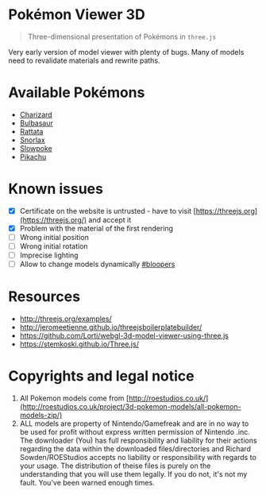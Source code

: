 # Pokémon Viewer 3D

> Three-dimensional presentation of Pokémons in `three.js`

Very early version of model viewer with plenty of bugs.
Many of models need to revalidate materials and rewrite paths.

# Available Pokémons

- [Charizard](https://rendfall.github.io/pokemon-viewer-3d/#Charizard)
- [Bulbasaur](https://rendfall.github.io/pokemon-viewer-3d/#Bulbasaur)
- [Rattata](https://rendfall.github.io/pokemon-viewer-3d/#Rattata)
- [Snorlax](https://rendfall.github.io/pokemon-viewer-3d/#Snorlax)
- [Slowpoke](https://rendfall.github.io/pokemon-viewer-3d/#Slowpoke)
- [Pikachu](https://rendfall.github.io/pokemon-viewer-3d/#Pikachu)

# Known issues

- [x] Certificate on the website is untrusted - have to visit [https://threejs.org](https://threejs.org/) and accept it
- [x] Problem with the material of the first rendering
- [ ] Wrong initial position
- [ ] Wrong initial rotation
- [ ] Imprecise lighting
- [ ] Allow to change models dynamically [#bloopers](http://rendfall.pl/bloopers/riders-on-the-storm.webm)

# Resources

- http://threejs.org/examples/
- http://jeromeetienne.github.io/threejsboilerplatebuilder/
- https://github.com/Lorti/webgl-3d-model-viewer-using-three.js
- https://stemkoski.github.io/Three.js/



# Copyrights and legal notice

1. All Pokemon models come from [http://roestudios.co.uk/](http://roestudios.co.uk/project/3d-pokemon-models/all-pokemon-models-zip/)
2. ALL models are property of Nintendo/Gamefreak and are in no way to be used for profit without express written permission of Nintendo .inc. The downloader (You) has full responsibility and liability for their actions regarding the data within the downloaded files/directories and Richard Sowden/ROEStudios accepts no liability or responsibility with regards to your usage.
The distribution of theise files is purely on the understanding that you will use them legally. If you do not, it's not my fault. You've been warned enough times.
